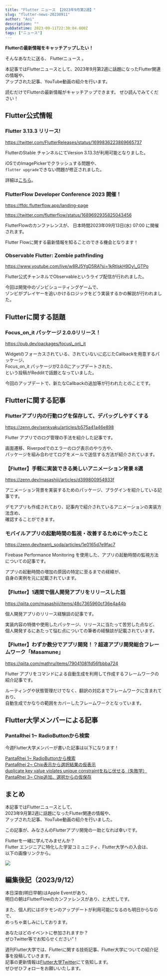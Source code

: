 ```yaml
---
title: "Flutter ニュース 【2023年9月第2週】"
slug: "flutter-news-20230911"
author: "Aoi"
description: ""
pubDatetime: 2023-09-11T22:30:04.000Z
tags: ["ニュース"]
---
```


**Flutterの最新情報をキャッチアップしたい！**

そんなあなたに送る、 Flutterニュース 。

本記事ではFlutterニュースとして、2023年9月第2週に話題になったFlutter関連の情報や、  
アップされた記事、YouTube動画の紹介を行います。

読むだけでFlutterの最新情報がキャッチアップできます。 ぜひ読んでみてください！

## Flutter公式情報

### Flutter 3.13.3 リリース!

https://twitter.com/FlutterReleases/status/1699836223869665737

FlutterのStable チャンネルにてVersion 3.13.3が利用可能となりました。

iOSでのImagePickerでクラッシュする問題や、  
`flutter upgrade`できない問題が修正されました。

詳細は[こちら](https://twitter.com/FlutterReleases/status/1696944652522340583)。

### FlutterFlow Developer Conference 2023 開催！

https://ffdc.flutterflow.app/landing-page

https://twitter.com/flutterflow/status/1689692935825043456

FlutterFlowのカンファレンスが、 日本時間2023年09月13日(水) 07:00 に開催されます。

Flutter Flowに関する最新情報を知ることのできる機会となります！

### Observable Flutter: Zombie pathfinding

https://www.youtube.com/live/w8RJ5YgD5RA?si=1kRtIskH9Dy\_GTPo

Flutter公式チャンネルでObservable<Flutter>というライブ配信が行われました。

今回は開発中のゾンビシューティングゲームで、  
ゾンビがプレイヤーを追いかけるロジックをどう実装するかの解説が行われました。

## Flutterに関する話題

### Focus\_on\_it パッケージ 2.0.0リリース！

https://pub.dev/packages/focus\_on\_it

Widgetのフォーカスされている、されていないに応じたCallbackを用意するパッケージ、  
Focus\_on\_it パッケージが2.0.0にアップデートされた、  
という投稿がRedditで話題となっていました。

今回のアップデートで、新たなCallbackの追加等が行われたとのことです。

## Flutterに関する記事

### **Flutterアプリ内の行動ログを保存して、デバッグしやすくする**

https://zenn.dev/senkyaku/articles/b575a41a46e898

Flutter アプリでのログ管理の手法を紹介した記事です。

画面遷移、Riverpodでのエラーのログ表示のやり方や、  
パッケージを組み合わせてログをメールで送信する方法が紹介されています。

### **【Flutter】手軽に実装できる美しいアニメーション背景 8選**

https://zenn.dev/masashiii/articles/d399800954933f

アニメーション背景を実装するためのパッケージ、プラグインを紹介している記事です。

デモアプリも作成されており、記事内で紹介されているアニメーションの実装方法含め、  
確認することができます。

### モバイルアプリの起動時間の監視・改善するためにやったこと

https://zenn.dev/team\_soda/articles/1e0165d7e9fac7

Firebase Performance Monitoring を使用した、アプリの起動時間の監視方法についての記事です。

アプリの起動時間の増加の原因の特定に至るまでの経緯が、  
自身の実例を元に記載されています。

### 【Flutter】1週間で個人開発アプリをリリースした話

https://qiita.com/masashiii/items/48c7365960cf36e4a44b

個人開発アプリのリリース経験談の記事です。

実装内容の特徴や使用したパッケージ、リリースに当たって苦労した点など、  
個人開発するにあたって悩む点についての筆者の経験談が記載されています。

### 【Flutter】わずか数分でアプリ開発！？超速アプリ開発総合フレームワーク「Masamune」

https://qiita.com/mathru/items/79041081fd56fbbba724

Flutter アプリをコマンドによる自動生成を利用して作成するフレームワークの紹介記事です。

ルーティングや状態管理だけでなく、翻訳の対応までフレームワークに含まれており、  
自動生成でかなりの範囲をカバーしたフレームワークとなっています。

## Flutter大学メンバーによる記事

### **PantaRhei 1~ RadioButtonから検索**

今週Flutter大学メンバーが書いた記事は以下になります！

[PantaRhei 1~ RadioButtonから検索](https://zenn.dev/flutteruniv_dev/articles/7074d301505b4c)  
[PantaRhei 2~ Chip表示から選択結果の仮表示](https://zenn.dev/flutteruniv_dev/articles/b4b6a2fb38503b)  
[duplicate key value violates unique constraintをねじ伏せる（失敗学）](https://zenn.dev/flutteruniv_dev/articles/c706f42e152007)  
[PantaRhei 3~ Chip追加、選択からの仮保存](https://zenn.dev/flutteruniv_dev/articles/72d9728a40f402)

## まとめ

本記事ではFlutterニュースとして、  
2023年9月第2週に話題になったFlutter関連の情報や、  
アップされた記事、YouTube動画の紹介を行いました。

この記事が、みなさんのFlutterアプリ開発の一助となれば幸いです。

Flutterを一緒に学んでみませんか？  
Flutter エンジニアに特化した学習コミュニティ、Flutter大学への入会は、  
以下の画像リンクから。

[![](https://blog.flutteruniv.com/wp-content/uploads/2022/07/Flutter大学バナー.png)](//flutteruniv.com)

## 編集後記（2023/9/12）

本日深夜(明日早朝)はApple Eventがあり、  
明日の朝はFlutterFlowのカンファレンスがあり、と大忙しです。

また、個人的にはポケモンのアップデートが利用可能になるのも明日からなので、  
めっちゃ楽しみにしております。

あなたはどのイベントに参加されますか？  
ぜひTwitter等でお知らせください”！

週刊Flutter大学では、Flutterに関する技術記事、Flutter大学についての紹介記事を投稿していきます。  
記事の更新情報は[Flutter大学Twitter](https://twitter.com/FlutterUniv)にて告知します。  
ぜひぜひフォローをお願いいたします。